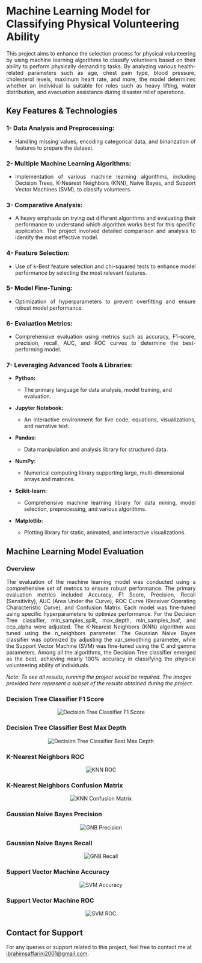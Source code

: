 # Machine Learning Model for Classifying Physical Volunteering Ability

<p align="justify">
This project aims to enhance the selection process for physical volunteering by using machine learning algorithms to classify volunteers based on their ability to perform physically demanding tasks. By analyzing various health-related parameters such as age, chest pain type, blood pressure, cholesterol levels, maximum heart rate, and more, the model determines whether an individual is suitable for roles such as heavy lifting, water distribution, and evacuation assistance during disaster relief operations.
</p>

## Key Features & Technologies

### 1- Data Analysis and Preprocessing: 

  - <p align="justify"> Handling missing values, encoding categorical data, and binarization of features to prepare the dataset. </p>

### 2- Multiple Machine Learning Algorithms:

  - <p align="justify"> Implementation of various machine learning algorithms, including Decision Trees, K-Nearest Neighbors (KNN), Naive Bayes, and Support Vector Machines (SVM), to classify volunteers. </p>

### 3- Comparative Analysis:

  - <p align="justify"> A heavy emphasis on trying out different algorithms and evaluating their performance to understand which algorithm works best for this specific application. The project involved detailed comparison and analysis to identify the most effective model. </p>

### 4- Feature Selection:

  - <p align="justify"> Use of k-Best feature selection and chi-squared tests to enhance model performance by selecting the most relevant features. </p>

### 5- Model Fine-Tuning:

  - <p align="justify"> Optimization of hyperparameters to prevent overfitting and ensure robust model performance. </p>

### 6- Evaluation Metrics: 

  - <p align="justify"> Comprehensive evaluation using metrics such as accuracy, F1-score, precision, recall, AUC, and ROC curves to determine the best-performing model. </p>

### 7- Leveraging Advanced Tools & Libraries:

  - **Python:**

    - The primary language for data analysis, model training, and evaluation.

  - **Jupyter Notebook:** 

    - <p align="justify"> An interactive environment for live code, equations, visualizations, and narrative text. </p>

  - **Pandas:** 
  
    - Data manipulation and analysis library for structured data.

  - **NumPy:** 
    
    - Numerical computing library supporting large, multi-dimensional arrays and matrices.

  - **Scikit-learn:** 
  
    - <p align="justify"> Comprehensive machine learning library for data mining, model selection, preprocessing, and various algorithms. </p>

  - **Matplotlib:** 
  
    - Plotting library for static, animated, and interactive visualizations.

## Machine Learning Model Evaluation

### Overview 

<p align="justify">
The evaluation of the machine learning model was conducted using a comprehensive set of metrics to ensure robust performance. The primary evaluation metrics included Accuracy, F1 Score, Precision, Recall (Sensitivity), AUC (Area Under the Curve), ROC Curve (Receiver Operating Characteristic Curve), and Confusion Matrix. Each model was fine-tuned using specific hyperparameters to optimize performance. For the Decision Tree classifier, min_samples_split, max_depth, min_samples_leaf, and ccp_alpha were adjusted. The K-Nearest Neighbors (KNN) algorithm was tuned using the n_neighbors parameter. The Gaussian Naive Bayes classifier was optimized by adjusting the var_smoothing parameter, while the Support Vector Machine (SVM) was fine-tuned using the C and gamma parameters. Among all the algorithms, the Decision Tree classifier emerged as the best, achieving nearly 100% accuracy in classifying the physical volunteering ability of individuals.
</p>
 
*Note: To see all results, running the project would be required. The images provided here represent a subset of the results obtained during the project.*

### Decision Tree Classifier F1 Score

<div align="center">
  <img src="https://drive.google.com/uc?export=view&id=1jxYp9et2AB29A7csVm9njEFhJnOCbLp0" alt="Decision Tree Classifier F1 Score" />
</div>

### Decision Tree Classifier Best Max Depth

<div align="center">
  <img src="https://drive.google.com/uc?export=view&id=1cOEWUuCM7h3LTOzxBkgkLupyz5yF47rC" alt="Decision Tree Classifier Best Max Depth" />
</div>

### K-Nearest Neighbors ROC

<div align="center">
  <img src="https://drive.google.com/uc?export=view&id=1EsaAmSxZzFbyIXYHpCjcNpzzxLRQGvMv" alt="KNN ROC" />
</div>

### K-Nearest Neighbors Confusion Matrix

<div align="center">
  <img src="https://drive.google.com/uc?export=view&id=1KAzE3SN5JzabBDCvxKNSNRc08ZokR1cf" alt="KNN Confusion Matrix" />
</div>

### Gaussian Naive Bayes Precision

<div align="center">
  <img src="https://drive.google.com/uc?export=view&id=13OJyhmGGo2o_lAjU4b5K5N38kdqFeu8-" alt="GNB Precision" />
</div>

### Gaussian Naive Bayes Recall

<div align="center">
  <img src="https://drive.google.com/uc?export=view&id=1yYIJEXUUVrfe0QYZJTAzFKmO8T3hBLBI" alt="GNB Recall" />
</div>

### Support Vector Machine Accuracy

<div align="center">
  <img src="https://drive.google.com/uc?export=view&id=1mwMsz30p1nF6oomc34gjBbC7liBw9dLT" alt="SVM Accuracy" />
</div>

### Support Vector Machine ROC

<div align="center">
  <img src="https://drive.google.com/uc?export=view&id=11ztALhEaPyzs83-iOlq7yBQmNh1ZRhEA" alt="SVM ROC" />
</div>

## Contact for Support

For any queries or support related to this project, feel free to contact me at ibrahimsaffarini2001@gmail.com.
